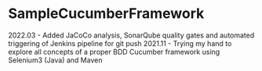 # SampleCucumberFramework
2022.03 - Added JaCoCo analysis, SonarQube quality gates and automated triggering of Jenkins pipeline for git push
2021.11 - Trying my hand to explore all concepts of a proper BDD Cucumber framework using Selenium3 (Java) and Maven